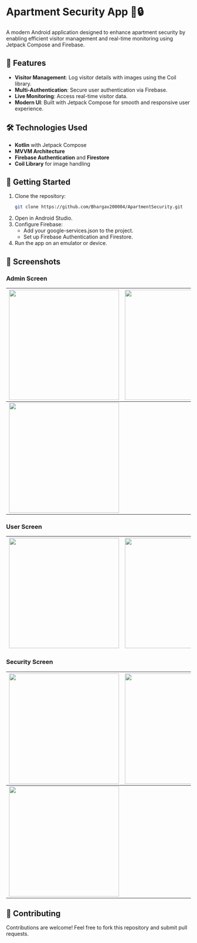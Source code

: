 # Apartment Security App 🚪🔒

A modern Android application designed to enhance apartment security by enabling efficient visitor management and real-time monitoring using Jetpack Compose and Firebase.

## 🌟 Features
- **Visitor Management**: Log visitor details with images using the Coil library.
- **Multi-Authentication**: Secure user authentication via Firebase.
- **Live Monitoring**: Access real-time visitor data.
- **Modern UI**: Built with Jetpack Compose for smooth and responsive user experience.

## 🛠️ Technologies Used
- **Kotlin** with Jetpack Compose
- **MVVM Architecture**
- **Firebase Authentication** and **Firestore**
- **Coil Library** for image handling

## 🚀 Getting Started
1. Clone the repository:
   ```bash
   git clone https://github.com/Bhargav200004/ApartmentSecurity.git

2. Open in Android Studio.
3. Configure Firebase:
   - Add your google-services.json to the project.
   - Set up Firebase Authentication and Firestore.
4. Run the app on an emulator or device.

## 📸 Screenshots

### Admin Screen
| <img src="app/src/main/res/drawable/adminsignup.png" width="300"/> | <img src="app/src/main/res/drawable/adminsignin.png" width="300"/> |
|:------------------------------------------------------------------:|:-------------------------------------------------------------------:|
| <img src="app/src/main/res/drawable/adminscreen.png" width="300"/>   |

### User Screen
| <img src="app/src/main/res/drawable/usersignup.png" width="300"/> | <img src="app/src/main/res/drawable/usersignin.png" width="300"/> |
|:------------------------------------------------------------------:|:-------------------------------------------------------------------:|

### Security Screen
| <img src="app/src/main/res/drawable/securitysignup.png" width="300"/> | <img src="app/src/main/res/drawable/signin.png" width="300"/> |
|:------------------------------------------------------------------:|:-------------------------------------------------------------------:|
| <img src="app/src/main/res/drawable/securityscreen.png" width="300"/>   |


## 🤝 Contributing
Contributions are welcome! Feel free to fork this repository and submit pull requests.

